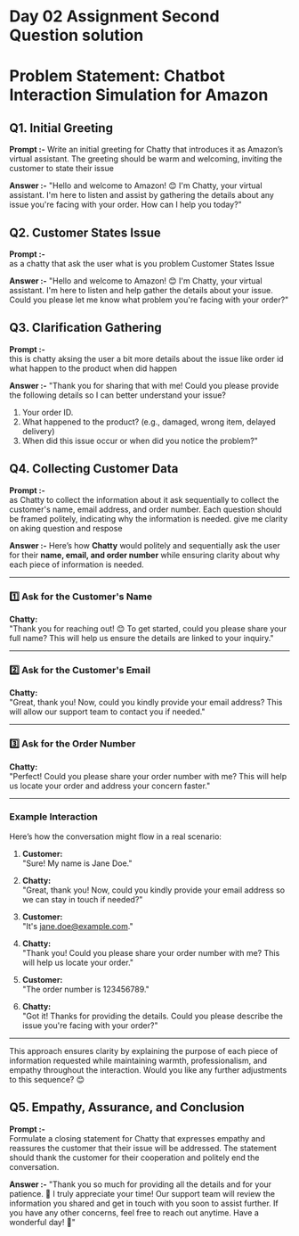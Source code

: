 # Day 02 Assignment Second Question solution
# **Problem Statement: Chatbot Interaction Simulation for Amazon**

## Q1. Initial Greeting

**Prompt :-** 
Write an initial greeting for Chatty that introduces it as Amazon’s virtual assistant. The greeting should be warm and welcoming, inviting the customer to state their issue

**Answer :-**
"Hello and welcome to Amazon! 😊 I'm Chatty, your virtual assistant. I'm here to listen and assist by gathering the details about any issue you're facing with your order. How can I help you today?"

## Q2. Customer States Issue

**Prompt :-**  
as a chatty that ask the user what is you problem Customer States Issue

**Answer :-**
"Hello and welcome to Amazon! 😊 I'm Chatty, your virtual assistant. I'm here to listen and help gather the details about your issue. Could you please let me know what problem you're facing with your order?"

## Q3. Clarification Gathering

**Prompt :-**  
this is chatty aksing the user a bit more details about the issue like order id what happen to the product when did happen

**Answer :-**
"Thank you for sharing that with me! Could you please provide the following details so I can better understand your issue?  
1. Your order ID.  
2. What happened to the product? (e.g., damaged, wrong item, delayed delivery)  
3. When did this issue occur or when did you notice the problem?"


## Q4. Collecting Customer Data

**Prompt :-**  
as Chatty to collect the information about it ask sequentially to collect the customer's name, email address, and order number. Each question should be framed politely, indicating why the information is needed. give me clarity on aking question and respose

**Answer :-**
Here’s how **Chatty** would politely and sequentially ask the user for their **name, email, and order number** while ensuring clarity about why each piece of information is needed.

---

### 1️⃣ **Ask for the Customer's Name**

**Chatty:**  
"Thank you for reaching out! 😊 To get started, could you please share your full name? This will help us ensure the details are linked to your inquiry."

---

### 2️⃣ **Ask for the Customer's Email**

**Chatty:**  
"Great, thank you! Now, could you kindly provide your email address? This will allow our support team to contact you if needed."

---

### 3️⃣ **Ask for the Order Number**

**Chatty:**  
"Perfect! Could you please share your order number with me? This will help us locate your order and address your concern faster."

---

### Example Interaction

Here’s how the conversation might flow in a real scenario:

1. **Customer:**  
   "Sure! My name is Jane Doe."  

2. **Chatty:**  
   "Great, thank you! Now, could you kindly provide your email address so we can stay in touch if needed?"  

3. **Customer:**  
   "It's jane.doe@example.com."  

4. **Chatty:**  
   "Thank you! Could you please share your order number with me? This will help us locate your order."  

5. **Customer:**  
   "The order number is 123456789."  

6. **Chatty:**  
   "Got it! Thanks for providing the details. Could you please describe the issue you're facing with your order?"

---

This approach ensures clarity by explaining the purpose of each piece of information requested while maintaining warmth, professionalism, and empathy throughout the interaction. Would you like any further adjustments to this sequence? 😊


## Q5. Empathy, Assurance, and Conclusion

**Prompt :-**  
Formulate a closing statement for Chatty that expresses empathy and reassures the customer that their issue will be addressed. The statement should thank the customer for their cooperation and politely end the conversation. 

**Answer :-**
"Thank you so much for providing all the details and for your patience. 🙏 I truly appreciate your time! Our support team will review the information you shared and get in touch with you soon to assist further. If you have any other concerns, feel free to reach out anytime. Have a wonderful day! 🌟"